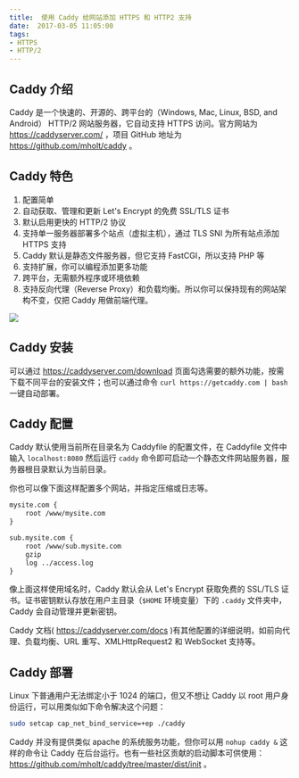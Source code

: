 ```yaml
---
title:  使用 Caddy 给网站添加 HTTPS 和 HTTP2 支持
date:  2017-03-05 11:05:00
tags:
- HTTPS
- HTTP/2
---
```


## Caddy 介绍
Caddy 是一个快速的、开源的、跨平台的（Windows, Mac, Linux, BSD, and Android） HTTP/2 网站服务器，它自动支持 HTTPS 访问。官方网站为 https://caddyserver.com/ ，项目 GitHub 地址为 https://github.com/mholt/caddy 。

## Caddy 特色

1. 配置简单
2. 自动获取、管理和更新 Let's Encrypt 的免费 SSL/TLS 证书
3. 默认启用更快的 HTTP/2 协议
4. 支持单一服务器部署多个站点（虚拟主机），通过 TLS SNI 为所有站点添加 HTTPS 支持
5. Caddy 默认是静态文件服务器，但它支持 FastCGI，所以支持 PHP 等
6. 支持扩展，你可以编程添加更多功能
7. 跨平台，无需额外程序或环境依赖
8. 支持反向代理（Reverse Proxy）和负载均衡。所以你可以保持现有的网站架构不变，仅把 Caddy 用做前端代理。

![](/images/caddy-features.png)
<!-- more -->
## Caddy 安装
可以通过 https://caddyserver.com/download 页面勾选需要的额外功能，按需下载不同平台的安装文件；也可以通过命令 `curl https://getcaddy.com | bash` 一键自动部署。

## Caddy 配置
Caddy 默认使用当前所在目录名为 Caddyfile 的配置文件，在 Caddyfile 文件中输入 `localhost:8080` 然后运行 `caddy` 命令即可启动一个静态文件网站服务器，服务器根目录默认为当前目录。

你也可以像下面这样配置多个网站，并指定压缩或日志等。
```apache
mysite.com {
    root /www/mysite.com
}

sub.mysite.com {
    root /www/sub.mysite.com
    gzip
    log ../access.log
}
```
像上面这样使用域名时，Caddy 默认会从 Let's Encrypt 获取免费的 SSL/TLS 证书。证书密钥默认存放在用户主目录（`$HOME` 环境变量）下的 `.caddy` 文件夹中，Caddy 会自动管理并更新密钥。

Caddy 文档( https://caddyserver.com/docs )有其他配置的详细说明，如前向代理、负载均衡、URL 重写、XMLHttpRequest2 和 WebSocket 支持等。

## Caddy 部署
Linux 下普通用户无法绑定小于 1024 的端口，但又不想让 Caddy 以 root 用户身份运行，可以用类似如下命令解决这个问题：
```bash
sudo setcap cap_net_bind_service=+ep ./caddy
```
Caddy 并没有提供类似 apache 的系统服务功能，但你可以用 `nohup caddy &` 这样的命令让 Caddy 在后台运行。也有一些社区贡献的启动脚本可供使用：https://github.com/mholt/caddy/tree/master/dist/init 。
